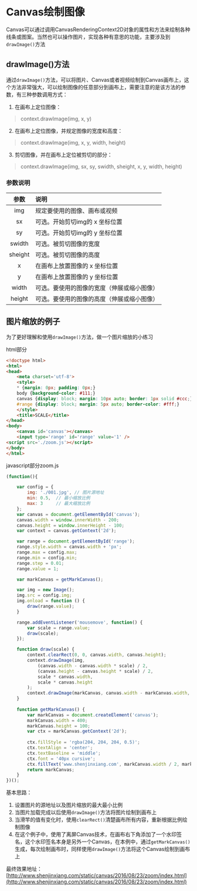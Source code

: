 # Canvas绘制图像
Canvas可以通过调用CanvasRenderingContext2D对象的属性和方法来绘制各种线条或图案。当然也可以操作图片，实现各种有意思的功能，主要涉及到`drawImage()`方法

## drawImage()方法
通过`drawImage()`方法，可以将图片、Canvas或者视频绘制到Canvas画布上，这个方法非常强大，可以绘制图像的任意部分到画布上，需要注意的是该方法的参数，有三种参数调用方式：
1. 在画布上定位图像：

> context.drawImage(img, x, y)

2. 在画布上定位图像，并规定图像的宽度和高度：

> context.drawImage(img, x, y, width, height)

3. 剪切图像，并在画布上定位被剪切的部分：

> context.drawImage(img, sx, sy, swidth, sheight, x, y, width, height)

### 参数说明

|参数|说明|
|:--:|:---|
|img|规定要使用的图像、画布或视频|
|sx|可选。开始剪切img的 x 坐标位置|
|sy|可选。开始剪切img的 y 坐标位置|
|swidth|可选。被剪切图像的宽度|
|sheight|可选。被剪切图像的高度|
|x|在画布上放置图像的 x 坐标位置|
|y|在画布上放置图像的 y 坐标位置|
|width|可选。要使用的图像的宽度（伸展或缩小图像）|
|height|可选。要使用的图像的高度（伸展或缩小图像）|

## 图片缩放的例子
为了更好理解和使用`drawImage()`方法，做一个图片缩放的小练习

html部分
```html
<!doctype html>
<html>
<head>
	<meta charset='utf-8'>
	<style>
	* {margin: 0px; padding: 0px;}
	body {background-color: #111;}
	canvas {display: block; margin: 10px auto; border: 1px solid #ccc;}
	#range {display: block; margin: 5px auto; border-color: #fff;}
	</style>
	<title>SCALE</title>
</head>
<body>
	<canvas id='canvas'></canvas>
	<input type='range' id='range' value='1' />
<script src='./zoom.js'></script>
</body>
</html>
```

javascript部分zoom.js
```javascript
(function(){

	var config = {
		img: './001.jpg', // 图片源地址
		min: 0.5,  // 最小缩放比例
		max: 3     // 最大缩放比例
	};
	var canvas = document.getElementById('canvas');
	canvas.width = window.innerWidth - 200;
	canvas.height = window.innerHeight - 100;
	var context = canvas.getContext('2d');

	var range = document.getElementById('range');
	range.style.width = canvas.width + 'px';
	range.max = config.max;
	range.min = config.min;
	range.step = 0.01;
	range.value = 1;

	var markCanvas = getMarkCanvas();

	var img = new Image();
	img.src = config.img;
	img.onload = function () {
		draw(range.value);
	}

	range.addEventListener('mousemove', function() {
		var scale = range.value;
		draw(scale);
	});

	function draw(scale) {
		context.clearRect(0, 0, canvas.width, canvas.height);
		context.drawImage(img, 
			(canvas.width - canvas.width * scale) / 2,
			(canvas.height - canvas.height * scale) / 2,
			scale * canvas.width,
			scale * canvas.height
		);
		context.drawImage(markCanvas, canvas.width - markCanvas.width, canvas.height - markCanvas.height);
	}
	
	function getMarkCanvas() {
		var markCanvas = document.createElement('canvas');
		markCanvas.width = 400;
		markCanvas.height = 100;
		var ctx = markCanvas.getContext('2d');
		
		ctx.fillStyle = 'rgba(204, 204, 204, 0.5)';
		ctx.textAlign = 'center';
		ctx.textBaseline = 'middle';
		ctx.font = '40px cursive';
		ctx.fillText('www.shenjinxiang.com', markCanvas.width / 2, markCanvas.height / 2, 340);
		return markCanvas;
	}
})();
```

基本思路：
1. 设置图片的源地址以及图片缩放的最大最小比例
2. 当图片加载完成以后使用`drawImage()`方法将图片绘制到画布上
3. 当滑竿的值有变化时，使用`clearRect()`清楚画布所有内容，重新根据比例绘制图像
4. 在这个例子中，使用了离屏Canvas技术，在画布右下角添加了一个水印签名，这个水印签名本身是另外一个Canvas，在本例中，通过`getMarkCanvas()`生成，每次绘制画布时，同样使用`drawImage()`方法将这个Canvas绘制到画布上

最终效果地址：[http://www.shenjinxiang.com/static/canvas/2016/08/23/zoom/index.html](http://www.shenjinxiang.com/static/canvas/2016/08/23/zoom/index.html)
